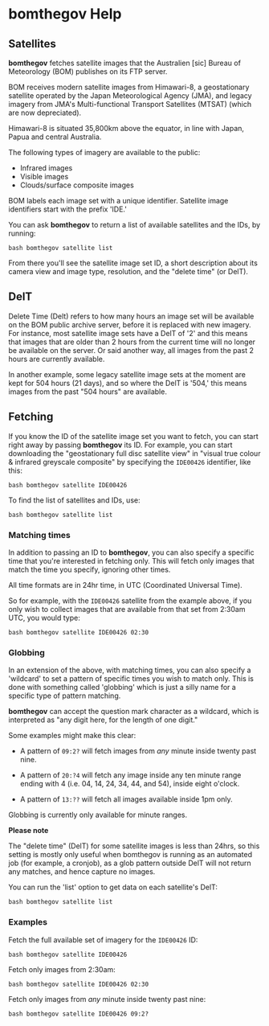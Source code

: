 ﻿# bomthegov Help

## Satellites

**bomthegov** fetches satellite images that the Australien [sic] Bureau of Meteorology (BOM) publishes on its FTP server.

BOM receives modern satellite images from Himawari-8, a geostationary satellite operated by the Japan Meteorological Agency (JMA), and legacy imagery from JMA's Multi-functional Transport Satellites (MTSAT) (which are now depreciated).

Himawari-8 is situated 35,800km above the equator, in line with Japan, Papua and central Australia.

The following types of imagery are available to the public:

  * Infrared images
  * Visible images
  * Clouds/surface composite images

BOM labels each image set with a unique identifier. Satellite image identifiers start with the prefix 'IDE.'

You can ask **bomthegov** to return a list of available satellites and the IDs, by running:

  `bash bomthegov satellite list`

From there you'll see the satellite image set ID, a short description about its camera view and image type, resolution, and the "delete time" (or DelT).


## DelT

Delete Time (Delt) refers to how many hours an image set will be available on the BOM public archive server, before it is replaced with new imagery. For instance, most satellite image sets have a DelT of '2' and this means that images that are older than 2 hours from the current time will no longer be available on the server. Or said another way, all images from the past 2 hours are currently available.

In another example, some legacy satellite image sets at the moment are kept for 504 hours (21 days), and so where the DelT is '504,' this means images from the past "504 hours" are available.


## Fetching

If you know the ID of the satellite image set you want to fetch, you can start right away by passing **bomthegov** its ID. For example, you can start downloading the "geostationary full disc satellite view" in "visual true colour & infrared greyscale composite" by specifying the `IDE00426` identifier, like this:

  `bash bomthegov satellite IDE00426`


To find the list of satellites and IDs, use:

  `bash bomthegov satellite list`


### Matching times

In addition to passing an ID to **bomthegov**, you can also specify a specific time that you're interested in fetching only. This will fetch only images that match the time you specify, ignoring other times.

All time formats are in 24hr time, in UTC (Coordinated Universal Time).

So for example, with the `IDE00426` satellite from the example above, if you only wish to collect images that are available from that set from 2:30am UTC, you would type:

  `bash bomthegov satellite IDE00426 02:30`


### Globbing

In an extension of the above, with matching times, you can also specify a 'wildcard' to set a pattern of specific times you wish to match only. This is done with something called 'globbing' which is just a silly name for a specific type of pattern matching.

**bomthegov** can accept the question mark character as a wildcard, which is interpreted as "any digit here, for the length of one digit."

Some examples might make this clear:

  * A pattern of `09:2?` will fetch images from *any* minute inside twenty past nine.

  * A pattern of `20:?4` will fetch any image inside any ten minute range ending with 4 (i.e. 04, 14, 24, 34, 44, and 54), inside eight o'clock.

  * A pattern of `13:??` will fetch all images available inside 1pm only.

Globbing is currently only available for minute ranges.


**Please note**

The "delete time" (DelT) for some satellite images is less than 24hrs, so this setting is mostly only useful when bomthegov is running as an automated job (for example, a cronjob), as a glob pattern outside DelT will not return any matches, and hence capture no images.

You can run the 'list' option to get data on each satellite's DelT:

  `bash bomthegov satellite list`



### Examples

Fetch the full available set of imagery for the `IDE00426` ID:

  `bash bomthegov satellite IDE00426`


Fetch only images from 2:30am:

  `bash bomthegov satellite IDE00426 02:30`


Fetch only images from *any* minute inside twenty past nine:

  `bash bomthegov satellite IDE00426 09:2?`

